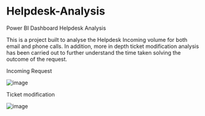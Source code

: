 # Helpdesk-Analysis

Power BI Dashboard Helpdesk Analysis

This is a project built to analyse the Helpdesk Incoming volume for both email and phone calls.
In addition, more in depth ticket modification analysis has been carried out to further understand the time taken solving the outcome of the request.

Incoming Request

![image](https://user-images.githubusercontent.com/58686831/212559734-1796eae7-381c-48a6-83a1-2dcfc0d34437.png)

Ticket modification

![image](https://user-images.githubusercontent.com/58686831/212559806-983e3634-bea2-45e9-be1b-e0e05a7894b6.png)
